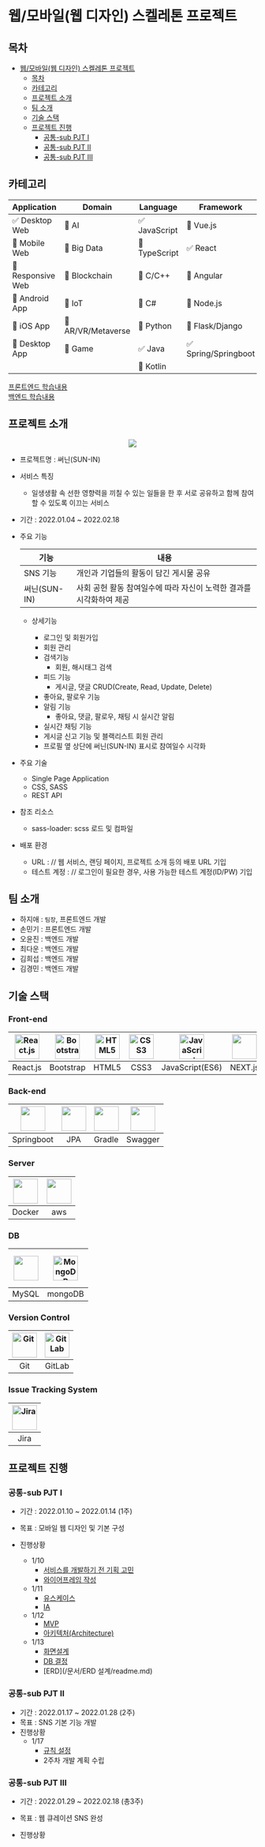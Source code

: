 # 웹/모바일(웹 디자인) 스켈레톤 프로젝트

## 목차

- [웹/모바일(웹 디자인) 스켈레톤 프로젝트](#웹모바일웹-디자인-스켈레톤-프로젝트)
  - [목차](#목차)
  - [카테고리](#카테고리)
  - [프로젝트 소개](#프로젝트-소개)
  - [팀 소개](#팀-소개)
  - [기술 스택](#기술-스택)
  - [프로젝트 진행](#프로젝트-진행)
    - [공통-sub PJT Ⅰ](#공통-sub-pjt-ⅰ)
    - [공통-sub PJT Ⅱ](#공통-sub-pjt-ⅱ)
    - [공통-sub PJT Ⅲ](#공통-sub-pjt-ⅲ)

<!-- 필수 항목 -->

## 카테고리

| Application                          | Domain                                | Language                         | Framework                            |
| ------------------------------------ | ------------------------------------- | -------------------------------- | ------------------------------------ |
| :white_check_mark: Desktop Web       | :black_square_button: AI              | :white_check_mark: JavaScript    | :black_square_button: Vue.js         |
| :black_square_button:  Mobile Web    | :black_square_button: Big Data        | :black_square_button: TypeScript | :white_check_mark: React             |
| :black_square_button: Responsive Web | :black_square_button: Blockchain      | :black_square_button: C/C++      | :black_square_button: Angular        |
| :black_square_button: Android App    | :black_square_button: IoT             | :black_square_button: C#         | :black_square_button: Node.js        |
| :black_square_button: iOS App        | :black_square_button: AR/VR/Metaverse | :black_square_button: Python     | :black_square_button: Flask/Django   |
| :black_square_button: Desktop App    | :black_square_button: Game            | :white_check_mark: Java          | :white_check_mark: Spring/Springboot |
|                                      |                                       | :black_square_button: Kotlin     |                                      |

[프론트엔드 학습내용](/문서/FRONTEND.md)  
[백엔드 학습내용](/문서/BACKEND.md)

<!-- 필수 항목 -->

## 프로젝트 소개
<div align="center">
<img src="md-images/logo2.png">
</div>


- 프로젝트명 : 써닌(SUN-IN)

- 서비스 특징

    - 일생생활 속 선한 영향력을 끼칠 수 있는 일들을 한 후 서로 공유하고 함께 참여할 수 있도록 이끄는 서비스

- 기간 : 2022.01.04 ~ 2022.02.18

- 주요 기능

  | 기능         | 내용                                                         |
  | ------------ | ------------------------------------------------------------ |
  | SNS 기능     | 개인과 기업들의 활동이 담긴 게시물 공유                      |
  | 써닌(SUN-IN) | 사회 공헌 활동 참여일수에 따라 자신이 노력한 결과를 시각화하여 제공 |

  - 상세기능

    - 로그인 및 회원가입
    - 회원 관리
    - 검색기능
      - 회원, 해시태그 검색
    - 피드 기능
      - 게시글, 댓글 CRUD(Create, Read, Update, Delete)
    - 좋아요, 팔로우 기능
    - 알림 기능
      - 좋아요, 댓글, 팔로우, 채팅 시 실시간 알림
    - 실시간 채팅 기능
    - 게시글 신고 기능 및 블랙리스트 회원 관리
    - 프로필 옆 상단에 써닌(SUN-IN) 표시로 참여일수 시각화

    

- 주요 기술
  - Single Page Application
  - CSS, SASS
  - REST API

- 참조 리소스
  - sass-loader: scss 로드 및 컴파일

- 배포 환경
  - URL : // 웹 서비스, 랜딩 페이지, 프로젝트 소개 등의 배포 URL 기입
  - 테스트 계정 : // 로그인이 필요한 경우, 사용 가능한 테스트 계정(ID/PW) 기입

<!-- 자유 양식 -->

## 팀 소개

- 하지애 : `팀장`, 프론트엔드 개발
- 손민기 : 프론트엔드 개발
- 오윤진 : 백엔드 개발
- 최다운 : 백엔드 개발
- 김희섭 : 백엔드 개발
- 김경민 : 백엔드 개발

<!-- 자유 양식 -->



## 기술 스택

### **Front-end**

| <img src="https://profilinator.rishav.dev/skills-assets/react-original-wordmark.svg" alt="React.js" width="50px" height="50px" /> | <img src="https://profilinator.rishav.dev/skills-assets/bootstrap-plain.svg" alt="Bootstrap" width="50px" height="50px" /> | <img src="https://profilinator.rishav.dev/skills-assets/html5-original-wordmark.svg" alt="HTML5" width="50px" height="50px" /> | <img src="https://profilinator.rishav.dev/skills-assets/css3-original-wordmark.svg" alt="CSS3" width="50px" height="50px" /> | <img src="https://profilinator.rishav.dev/skills-assets/javascript-original.svg" alt="JavaScript" width="50px" height="50px" /> | <img src="md-images/next.js.png" width="50" height="50" > |
| :----------------------------------------------------------: | :----------------------------------------------------------: | :----------------------------------------------------------: | :----------------------------------------------------------: | :----------------------------------------------------------: | :-------------------------------------------------------: |
|                           React.js                           |                          Bootstrap                           |                            HTML5                             |                             CSS3                             |                       JavaScript(ES6)                        |                          NEXT.js                          |

### **Back-end**
| <img src="md-images/springboot.png" width="50" height="50"/> | <img src="md-images/jpa.png" width="50" height="50"/> | <img src="md-images/gradle.png" width="50" height="50"/> | <img src="md-images/swagger.png" width="50" height="50"/> |
| :--------------------------------------------------------------------------------------------------------------------------------------------------------------------------------: | :-----------------------------------------------------------------------------------------------------------------------------------------: | :------------------------------------------------------------------------------------------------------------------------------: | :-------------------------------------------------------------------------------------------------------------: |
|                                                                                       Springboot                                                                                       |                                                                 JPA                                                                 |                                                              Gradle                                                               |                                                      Swagger                                                      |

### **Server**
| <img src="md-images/docker.png" width="50" height="50"/> |<img src="md-images/aws.png" width="50" height="50"/> |
| :---------------------------------------------------------------------------------------------------------------: | :------------------------------------------------------------------------------------------------------------: |
|                                                        Docker                                                       |                                                     aws                                                     |

### **DB**
| <img src="md-images/mysql.png" width="50" height="50"/> |<img style="margin: 10px" src="https://profilinator.rishav.dev/skills-assets/mongodb-original-wordmark.svg" alt="MongoDB" height="50" /> |
| :---------------------------------------------------------------------------------------------------------------: | :------------------------------------------------------------------------------------------------------------: |
|                                                        MySQL                                                       |                                                     mongoDB                                                     |

### **Version Control**

| <img src="https://profilinator.rishav.dev/skills-assets/git-scm-icon.svg" alt="Git" width="50px" height="50px" /> | <img src="https://profilinator.rishav.dev/skills-assets/gitlab.svg" alt="GitLab" width="50px" height="50px" /> |
| :---------------------------------------------------------------------------------------------------------------: | :------------------------------------------------------------------------------------------------------------: |
|                                                        Git                                                        |                                                     GitLab           

### **Issue Tracking System**
| <img src="https://encrypted-tbn0.gstatic.com/images?q=tbn:ANd9GcQsDUF0PKgtpJAgkMzi_2BiEwdso_e50rpiR2hORndM4Q8jiKEWNmRfbRG5UxQH-iJ1t_E&usqp=CAU" alt="Jira" width="50px" height="50px" /> |
| :---------------------------------------------------------------------------------------------------------------: | 
|                                                        Jira



## 프로젝트 진행

### 공통-sub PJT Ⅰ

- 기간 : 2022.01.10 ~ 2022.01.14 (1주)
- 목표 : 모바일 웹 디자인 및 기본 구성

- 진행상황
  - 1/10
    - [서비스를 개발하기 전 기획 고민](/문서/와이어프레임/README.md)
    - [와이어프레임 작성](/문서/와이어프레임/README.md)
  - 1/11
    - [유스케이스](/문서/유스케이스/README.md)
    - [IA](/문서/IA/README.md)
  - 1/12
    - [MVP](/문서/IA/README.md)
    - [아키텍처(Architecture)](/문서/아키텍처/readme.md)
  - 1/13
    - [화면설계](/문서/화면설계/readme.md)
    - [DB 결정](/문서/화면설계/readme.md)
    - [ERD](/문서/ERD 설계/readme.md)


### 공통-sub PJT Ⅱ

- 기간 : 2022.01.17 ~ 2022.01.28 (2주)
- 목표 : SNS 기본 기능 개발
- 진행상황
  - 1/17
    - [규칙 설정](/문서/Rule.md)
    - 2주차 개발 계획 수립

### 공통-sub PJT Ⅲ

- 기간 : 2022.01.29 ~ 2022.02.18 (총3주)
- 목표 : 웹 큐레이션 SNS 완성

- 진행상황  

